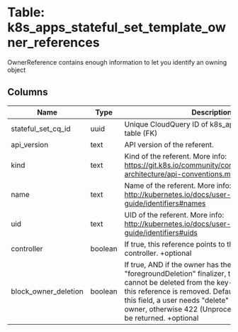 
# Table: k8s_apps_stateful_set_template_owner_references
OwnerReference contains enough information to let you identify an owning object
## Columns
| Name        | Type           | Description  |
| ------------- | ------------- | -----  |
|stateful_set_cq_id|uuid|Unique CloudQuery ID of k8s_apps_stateful_sets table (FK)|
|api_version|text|API version of the referent.|
|kind|text|Kind of the referent. More info: https://git.k8s.io/community/contributors/devel/sig-architecture/api-conventions.md#types-kinds|
|name|text|Name of the referent. More info: http://kubernetes.io/docs/user-guide/identifiers#names|
|uid|text|UID of the referent. More info: http://kubernetes.io/docs/user-guide/identifiers#uids|
|controller|boolean|If true, this reference points to the managing controller. +optional|
|block_owner_deletion|boolean|If true, AND if the owner has the "foregroundDeletion" finalizer, then the owner cannot be deleted from the key-value store until this reference is removed. Defaults to false. To set this field, a user needs "delete" permission of the owner, otherwise 422 (Unprocessable Entity) will be returned. +optional|
